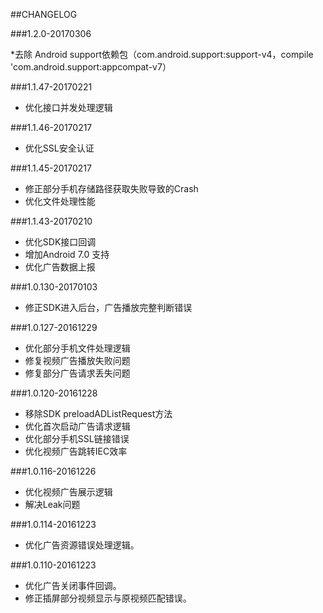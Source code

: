 ##CHANGELOG

###1.2.0-20170306

*去除 Android support依赖包（com.android.support:support-v4，compile 'com.android.support:appcompat-v7）

###1.1.47-20170221
* 优化接口并发处理逻辑

###1.1.46-20170217
* 优化SSL安全认证

###1.1.45-20170217
* 修正部分手机存储路径获取失败导致的Crash
* 优化文件处理性能

###1.1.43-20170210
* 优化SDK接口回调
* 增加Android 7.0 支持
* 优化广告数据上报

###1.0.130-20170103
* 修正SDK进入后台，广告播放完整判断错误

###1.0.127-20161229
* 优化部分手机文件处理逻辑
* 修复视频广告播放失败问题
* 修复部分广告请求丢失问题

###1.0.120-20161228
* 移除SDK preloadADListRequest方法
* 优化首次启动广告请求逻辑
* 优化部分手机SSL链接错误
* 优化视频广告跳转IEC效率

###1.0.116-20161226
* 优化视频广告展示逻辑
* 解决Leak问题

###1.0.114-20161223
* 优化广告资源错误处理逻辑。

###1.0.110-20161223
* 优化广告关闭事件回调。
* 修正插屏部分视频显示与原视频匹配错误。